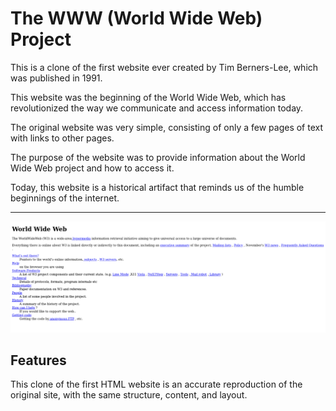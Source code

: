 # The WWW (World Wide Web) Project

<p>This is a clone of the first website ever created by Tim Berners-Lee, which was published in 1991.</p>
<p>This website was the beginning of the World Wide Web, which has revolutionized the way we communicate and access information today.</p>
<p>The original website was very simple, consisting of only a few pages of text with links to other pages.</p>
<p>The purpose of the website was to provide information about the World Wide Web project and how to access it.</p>
<p>Today, this website is a historical artifact that reminds us of the humble beginnings of the internet.</p>
<hr>

<img src="https://github.com/Toby16/The-WWW-Project/blob/main/assets/original_webpage.png/" alt="The WWW Project webpage">

## Features
<p>This clone of the first HTML website is an accurate reproduction of the original site, with the same structure, content, and layout.</p>



